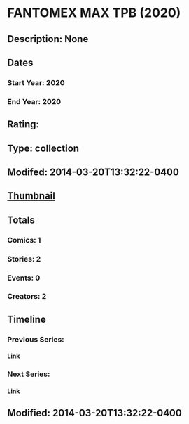 # FANTOMEX MAX TPB (2020)
## Description: None
## Dates
### Start Year: 2020
### End Year: 2020
## Rating: 
## Type: collection
## Modifed: 2014-03-20T13:32:22-0400
## [Thumbnail](http://i.annihil.us/u/prod/marvel/i/mg/b/40/image_not_available.jpg)
## Totals
### Comics: 1
### Stories: 2
### Events: 0
### Creators: 2
## Timeline
### Previous Series: 
#### [Link]()
### Next Series: 
#### [Link]()
## Modified: 2014-03-20T13:32:22-0400